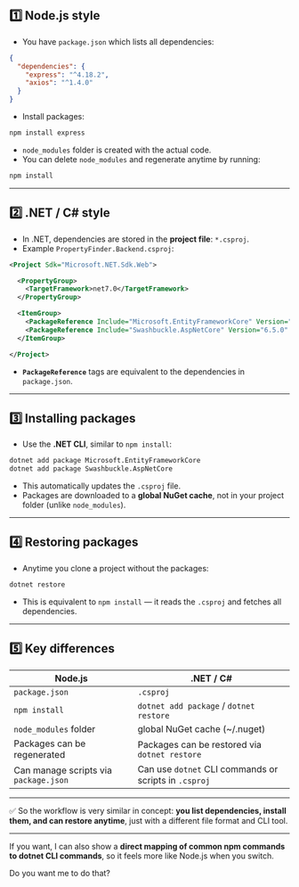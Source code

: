 
## 1️⃣ Node.js style

* You have `package.json` which lists all dependencies:

```json
{
  "dependencies": {
    "express": "^4.18.2",
    "axios": "^1.4.0"
  }
}
```

* Install packages:

```bash
npm install express
```

* `node_modules` folder is created with the actual code.
* You can delete `node_modules` and regenerate anytime by running:

```bash
npm install
```

---

## 2️⃣ .NET / C# style

* In .NET, dependencies are stored in the **project file**: `*.csproj`.
* Example `PropertyFinder.Backend.csproj`:

```xml
<Project Sdk="Microsoft.NET.Sdk.Web">

  <PropertyGroup>
    <TargetFramework>net7.0</TargetFramework>
  </PropertyGroup>

  <ItemGroup>
    <PackageReference Include="Microsoft.EntityFrameworkCore" Version="7.0.0" />
    <PackageReference Include="Swashbuckle.AspNetCore" Version="6.5.0" />
  </ItemGroup>

</Project>
```

* **`PackageReference`** tags are equivalent to the dependencies in `package.json`.

---

## 3️⃣ Installing packages

* Use the **.NET CLI**, similar to `npm install`:

```bash
dotnet add package Microsoft.EntityFrameworkCore
dotnet add package Swashbuckle.AspNetCore
```

* This automatically updates the `.csproj` file.
* Packages are downloaded to a **global NuGet cache**, not in your project folder (unlike `node_modules`).

---

## 4️⃣ Restoring packages

* Anytime you clone a project without the packages:

```bash
dotnet restore
```

* This is equivalent to `npm install` — it reads the `.csproj` and fetches all dependencies.

---

## 5️⃣ Key differences

| Node.js                               | .NET / C#                                             |
| ------------------------------------- | ----------------------------------------------------- |
| `package.json`                        | `.csproj`                                             |
| `npm install`                         | `dotnet add package` / `dotnet restore`               |
| `node_modules` folder                 | global NuGet cache (\~/.nuget)                        |
| Packages can be regenerated           | Packages can be restored via `dotnet restore`         |
| Can manage scripts via `package.json` | Can use `dotnet` CLI commands or scripts in `.csproj` |

---

✅ So the workflow is very similar in concept: **you list dependencies, install them, and can restore anytime**, just with a different file format and CLI tool.

---

If you want, I can also show a **direct mapping of common npm commands to dotnet CLI commands**, so it feels more like Node.js when you switch.

Do you want me to do that?
